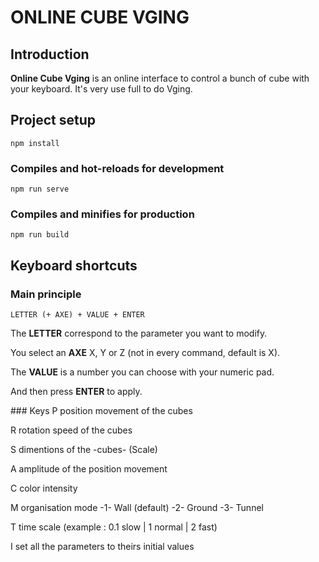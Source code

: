 # ONLINE CUBE VGING

## Introduction

**Online Cube Vging** is an online interface to control a bunch of cube with your keyboard. It's very use full to do Vging.

## Project setup
```
npm install
```

### Compiles and hot-reloads for development
```
npm run serve
```

### Compiles and minifies for production
```
npm run build
```

## Keyboard shortcuts
### Main principle
```
LETTER (+ AXE) + VALUE + ENTER
```

The **LETTER** correspond to the parameter you want to modify.

You select an **AXE** X, Y or Z (not in every command, default is X).

The **VALUE** is a number you can choose with your numeric pad.

And then press **ENTER** to apply.

### Keys
P position movement of the cubes

R rotation speed of the cubes

S dimentions of the -cubes- (Scale)

A amplitude of the position movement

C color intensity

M organisation mode -1- Wall (default) -2- Ground -3- Tunnel

T time scale (example : 0.1 slow | 1 normal | 2 fast)

I set all the parameters to theirs initial values
